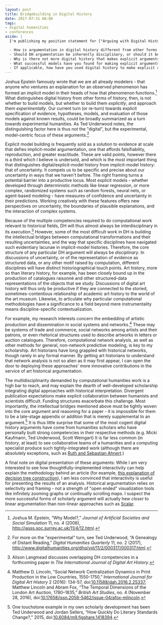 ```yaml
---
layout: post
title: Bridgebuilding in Digital History
date: 2017-07-31 08:08
tags:
- digital humanities
- conferences
aside: |
  I'm publishing my position statement for ["Arguing with Digital History"](https://rrchnm.org/news/arguing-with-digital-history-workshop-to-address-a-central-problem-in-digital-history/), a workshop being held at George Mason University in September. We were asked to respond to the following questions:

  - How is argumentation in digital history different from other forms of history, and how is it the same?
  - Should DH argumentation be inherently disciplinary, or should it be interdisciplinary?
  - Why is there not more digital history that makes explicit arguments in conversation with the scholarly literature, for an academic audience? What are the barriers to making arguments in digital history? If possible, include examples from your projects.
  - What successful models have you found for making explicit arguments in conversation with the scholarly literature for an academic audience? In those models, what is the relationship between traditional venues for publication and digital projects?
  - If applicable, how have you used digital history to make explicit arguments in conversation with the scholarly literature, for an academic audience? What is the relationship between the arguments you have made and the digital part of your project?
---
```


Joshua Epstein famously wrote that we are all already modelers - that anyone who ventures an explanation for an observed phenomenon has formed an implicit model in their heads of how that phenomenon functions.[^epstein]
What distinguishes digital history from other forms of history, then, is not whether to build models, but whether to build them _explicitly_, and approach them _experimentally_.
Our current turn (or re-turn) towards explicit specification of evidence, hypotheses, models, and evaluation of those models against known results, could be broadly summarized as a turn towards experimental humanities.
As Ted Underwood notes, the distinguishing factor here is thus not the "digital", but the experimental, model-centric focus of these arguments.[^underwood]

[^epstein]: Joshua M. Epstein, “Why Model?,” _Journal of Artificial Societies and Social Simulation_ 11, no. 4 (2008), <http://jasss.soc.surrey.ac.uk/11/4/12.html>.

[^underwood]: For more on the "experimental" turn, see Ted Underwood, “A Genealogy of Distant Reading,” _Digital Humanities Quarterly_ 11, no. 2 (2017), <http://www.digitalhumanities.org/dhq/vol/11/2/000317/000317.html>.

Explicit model building is frequently sold as a solution to evidence at scale that defies implicit-model argumentation, one that affords falsifiability, reproduction, and greater exactitude.
These are valid points, however there is a third which I believe is undersold, and which is the most important thing that distinguishes digital/explicit-model history from implicit-model history: that of uncertainty.
It compels us to be specific and precise about our uncertainty in ways that we haven't before.
The right framing turns a potential barrier into a productive locus.
Most explicit models - whether developed through deterministic methods like linear regression, or more complex, randomized systems such as random forests, neural nets, or agent-based modeling - have measures of confidence and uncertainty in their predictions.
Working creatively with these features offers new perspectives on uncertainty, the boundaries of plausible explanations, and the interaction of complex systems.

Because of the multiple competencies required to do computational work relevant to historical fields, DH will thus almost always be interdisciplinary in its _execution_.[^langmead]
However, some of the most difficult work in DH is building the intellectual bridges between computational transformations and their resulting uncertainties, and the way that specific disciplines have navigated such evidentiary lacunae in implicit-model histories.
Therefore, the core structure of any particular DH argument will always be _disciplinary_.
In discussions of uncertainty, or of the representation of evidence as structured data, or any other motif raised by computation, different disciplines will have distinct historiographical touch points.
Art history, more so than literary history, for example, has been closely bound up in the production of catalogues raisonné and other structured-data representations of the objects that we study.
Discussions of digital art history will thus only be productive if they are connected to the storied, sometimes-contentious relationship of academic art history to the world of the art museum.
Likewise, to articulate why particular computational methodologies have a significance to a field beyond mere instrumentality means discipline-specific contextualization.

[^langmead]: Alison Langmead discusses overlapping DH competencies in a forthcoming paper in _The International Journal of Digital Art History_.

[^lincoln]: Matthew D. Lincoln, “Social Network Centralization Dynamics in Print Production in the Low Countries, 1550-1750,” _International Journal for Digital Art History_ 2 (2016): 134–57, doi:[10.11588/dah.2016.2.25337](http://dx.doi.org/10.11588/dah.2016.2.25337); Matthew Lincoln and Abram Fox, “The Temporal Dimensions of the London Art Auction, 1780–1835,” _British Art Studies_, no. 4 (November 28, 2016), doi:[10.17658/issn.2058-5462/issue-04/afox-mlincoln](http://dx.doi.org/10.17658/issn.2058-5462/issue-04/afox-mlincoln).

For example, my research interests concern the embedding of artistic production and dissemination in social systems and networks.[^lincoln]
These may be systems of trade and commerce, social networks among artists and their patrons, or even rhetorical structures used to describe artworks in letters or auction catalogues.
Therefore, computational network analysis, as well as other methods for general, non-network predictive modeling, is key to my scholarship.
Art historians have long grappled with historical networks, though rarely in any formal manner.
By getting art historians to understand that network analysis is not so alien as it may first appear, I can open the door to deploying these approaches' more innovative contributions in the service of art historical argumentation.

The multidisciplinarity demanded by computational humanities work is a high bar to reach, and may explain the dearth of well-developed scholarship integrating digital approaches with historical interpretation.
Divergent publication expectations make explicit collaboration between humanists and scientists difficult.
Funding structures exacerbate this challenge.
Most importantly, the intellectual bridges mentioned above must be tightly woven into the core argument and reasoning for a paper - it is impossible for them to be a late-stage appendix or addition that is merely supplemental to an argument.[^prestige]
It is thus little surprise that some of the most cogent digital history arguments have come from humanities scholars who have personally built strong competencies in their respective methods (e.g. Micki Kaufmann, Ted Underwood, Scott Weingart)
It is far less common (in _history_, at least) to see collaborative teams of a humanities and a computing specialist produce such tightly-integrated work (although there are absolutely exceptions, such as [Ruth and Sebastian Ahnert](http://dx.doi.org/10.1353/elh.2015.0000).)

A final note on digital presentation of these arguments:
While I am very interested to see how thoughtfully-implemented interactivity can help explain the methodology behind an article (for example, [this explanation of decision tree construction](http://www.r2d3.us/visual-intro-to-machine-learning-part-1/)), I am less convinced that interactivity is useful for presenting the results of an analysis.
Historical argumentation relies on selectivity and framing - not a strength of "open ended" visualization tools like infinitely zooming graphs or continually scrolling maps.
I suspect the more successful forms of scholarly argument will actually hew _closer_ to linear argumentation than non-linear approaches such as [Scalar](https://scalar.me/anvc/scalar/).

[^prestige]: One touchstone example in my own scholarly development has been Ted Underwood and Jordan Sellers, “How Quickly Do Literary Standards Change?,” 2015, doi:[10.6084/m9.figshare.1418394](http://dx.doi.org/10.6084/m9.figshare.1418394).
